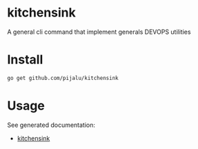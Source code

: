 # kitchensink
A general cli command that implement generals DEVOPS utilities

# Install
```sh
go get github.com/pijalu/kitchensink
```

# Usage
See generated documentation:
* [kitchensink](documentation/kitchensink.md)

